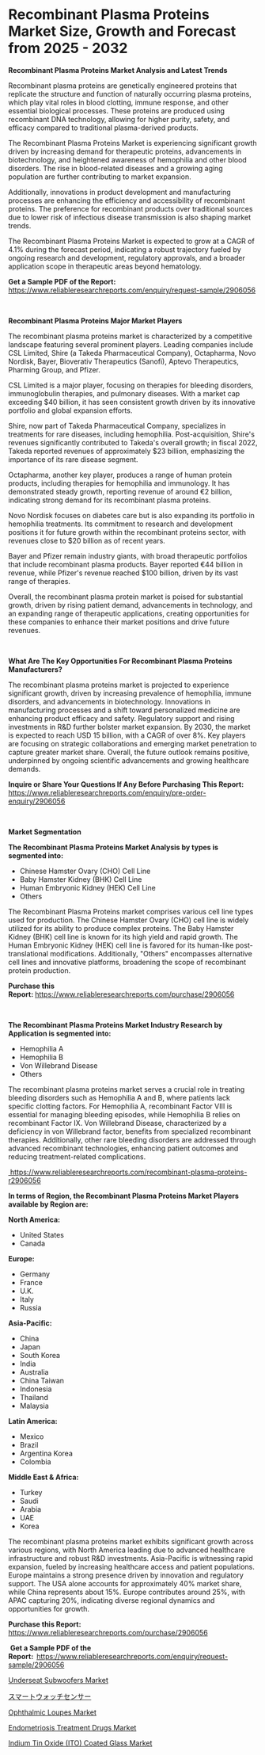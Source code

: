 <p><h1>Recombinant Plasma Proteins Market Size, Growth and Forecast from 2025 - 2032</h1></p><p><strong>Recombinant Plasma Proteins Market Analysis and Latest Trends</strong></p>
<p><p>Recombinant plasma proteins are genetically engineered proteins that replicate the structure and function of naturally occurring plasma proteins, which play vital roles in blood clotting, immune response, and other essential biological processes. These proteins are produced using recombinant DNA technology, allowing for higher purity, safety, and efficacy compared to traditional plasma-derived products. </p><p>The Recombinant Plasma Proteins Market is experiencing significant growth driven by increasing demand for therapeutic proteins, advancements in biotechnology, and heightened awareness of hemophilia and other blood disorders. The rise in blood-related diseases and a growing aging population are further contributing to market expansion. </p><p>Additionally, innovations in product development and manufacturing processes are enhancing the efficiency and accessibility of recombinant proteins. The preference for recombinant products over traditional sources due to lower risk of infectious disease transmission is also shaping market trends. </p><p>The Recombinant Plasma Proteins Market is expected to grow at a CAGR of 4.1% during the forecast period, indicating a robust trajectory fueled by ongoing research and development, regulatory approvals, and a broader application scope in therapeutic areas beyond hematology.</p></p>
<p><strong>Get a Sample PDF of the Report:&nbsp;</strong> <a href="https://www.reliableresearchreports.com/enquiry/request-sample/2906056?utm_campaign=48&utm_medium=2&utm_source=Github&utm_content=ia&utm_term=12032025&utm_id=recombinant-plasma-proteins">https://www.reliableresearchreports.com/enquiry/request-sample/2906056</a></p>
<p>&nbsp;</p>
<p><strong>Recombinant Plasma Proteins Major Market Players</strong></p>
<p><p>The recombinant plasma proteins market is characterized by a competitive landscape featuring several prominent players. Leading companies include CSL Limited, Shire (a Takeda Pharmaceutical Company), Octapharma, Novo Nordisk, Bayer, Bioverativ Therapeutics (Sanofi), Aptevo Therapeutics, Pharming Group, and Pfizer. </p><p>CSL Limited is a major player, focusing on therapies for bleeding disorders, immunoglobulin therapies, and pulmonary diseases. With a market cap exceeding $40 billion, it has seen consistent growth driven by its innovative portfolio and global expansion efforts.</p><p>Shire, now part of Takeda Pharmaceutical Company, specializes in treatments for rare diseases, including hemophilia. Post-acquisition, Shire's revenues significantly contributed to Takeda's overall growth; in fiscal 2022, Takeda reported revenues of approximately $23 billion, emphasizing the importance of its rare disease segment.</p><p>Octapharma, another key player, produces a range of human protein products, including therapies for hemophilia and immunology. It has demonstrated steady growth, reporting revenue of around €2 billion, indicating strong demand for its recombinant plasma proteins.</p><p>Novo Nordisk focuses on diabetes care but is also expanding its portfolio in hemophilia treatments. Its commitment to research and development positions it for future growth within the recombinant proteins sector, with revenues close to $20 billion as of recent years.</p><p>Bayer and Pfizer remain industry giants, with broad therapeutic portfolios that include recombinant plasma products. Bayer reported €44 billion in revenue, while Pfizer's revenue reached $100 billion, driven by its vast range of therapies.</p><p>Overall, the recombinant plasma protein market is poised for substantial growth, driven by rising patient demand, advancements in technology, and an expanding range of therapeutic applications, creating opportunities for these companies to enhance their market positions and drive future revenues.</p></p>
<p>&nbsp;</p>
<p><strong>What Are The Key Opportunities For Recombinant Plasma Proteins Manufacturers?</strong></p>
<p><p>The recombinant plasma proteins market is projected to experience significant growth, driven by increasing prevalence of hemophilia, immune disorders, and advancements in biotechnology. Innovations in manufacturing processes and a shift toward personalized medicine are enhancing product efficacy and safety. Regulatory support and rising investments in R&D further bolster market expansion. By 2030, the market is expected to reach USD 15 billion, with a CAGR of over 8%. Key players are focusing on strategic collaborations and emerging market penetration to capture greater market share. Overall, the future outlook remains positive, underpinned by ongoing scientific advancements and growing healthcare demands.</p></p>
<p><strong>Inquire or Share Your Questions If Any Before Purchasing This Report:</strong> <a href="https://www.reliableresearchreports.com/enquiry/pre-order-enquiry/2906056?utm_campaign=48&utm_medium=2&utm_source=Github&utm_content=ia&utm_term=12032025&utm_id=recombinant-plasma-proteins">https://www.reliableresearchreports.com/enquiry/pre-order-enquiry/2906056</a></p>
<p>&nbsp;</p>
<p><strong>Market Segmentation</strong></p>
<p><strong>The Recombinant Plasma Proteins Market Analysis by types is segmented into:</strong></p>
<p><ul><li>Chinese Hamster Ovary (CHO) Cell Line</li><li>Baby Hamster Kidney (BHK) Cell Line</li><li>Human Embryonic Kidney (HEK) Cell Line</li><li>Others</li></ul></p>
<p><p>The Recombinant Plasma Proteins market comprises various cell line types used for production. The Chinese Hamster Ovary (CHO) cell line is widely utilized for its ability to produce complex proteins. The Baby Hamster Kidney (BHK) cell line is known for its high yield and rapid growth. The Human Embryonic Kidney (HEK) cell line is favored for its human-like post-translational modifications. Additionally, "Others" encompasses alternative cell lines and innovative platforms, broadening the scope of recombinant protein production.</p></p>
<p><strong>Purchase this Report:&nbsp;</strong><a href="https://www.reliableresearchreports.com/purchase/2906056?utm_campaign=48&utm_medium=2&utm_source=Github&utm_content=ia&utm_term=12032025&utm_id=recombinant-plasma-proteins">https://www.reliableresearchreports.com/purchase/2906056</a></p>
<p>&nbsp;</p>
<p><strong>The Recombinant Plasma Proteins Market Industry Research by Application is segmented into:</strong></p>
<p><ul><li>Hemophilia A</li><li>Hemophilia B</li><li>Von Willebrand Disease</li><li>Others</li></ul></p>
<p><p>The recombinant plasma proteins market serves a crucial role in treating bleeding disorders such as Hemophilia A and B, where patients lack specific clotting factors. For Hemophilia A, recombinant Factor VIII is essential for managing bleeding episodes, while Hemophilia B relies on recombinant Factor IX. Von Willebrand Disease, characterized by a deficiency in von Willebrand factor, benefits from specialized recombinant therapies. Additionally, other rare bleeding disorders are addressed through advanced recombinant technologies, enhancing patient outcomes and reducing treatment-related complications.</p></p>
<p><a href="https://www.reliableresearchreports.com/recombinant-plasma-proteins-r2906056?utm_campaign=48&utm_medium=2&utm_source=Github&utm_content=ia&utm_term=12032025&utm_id=recombinant-plasma-proteins">&nbsp;https://www.reliableresearchreports.com/recombinant-plasma-proteins-r2906056</a></p>
<p><strong>In terms of Region, the Recombinant Plasma Proteins Market Players available by Region are:</strong></p>
<p>
    <p> <strong> North America: </strong>
        <ul>
            <li>United States</li>
            <li>Canada</li>
        </ul>
        </p> 
    <p> <strong> Europe: </strong>
        <ul>
            <li>Germany</li>
            <li>France</li>
            <li>U.K.</li>
            <li>Italy</li>
            <li>Russia</li>
        </ul>
        </p> 
    <p> <strong> Asia-Pacific: </strong>
        <ul>
            <li>China</li>
            <li>Japan</li>
            <li>South Korea</li>
            <li>India</li>
            <li>Australia</li>
            <li>China Taiwan</li>
            <li>Indonesia</li>
            <li>Thailand</li>
            <li>Malaysia</li>
        </ul>
        </p> 
    <p> <strong> Latin America: </strong>
        <ul>
            <li>Mexico</li>
            <li>Brazil</li>
            <li>Argentina Korea</li>
            <li>Colombia</li>
        </ul>
        </p> 
    <p> <strong> Middle East & Africa: </strong>
        <ul>
            <li>Turkey</li>
            <li>Saudi</li>
            <li>Arabia</li>
            <li>UAE</li>
            <li>Korea</li>
        </ul>
    </p>
    </p>
<p><p>The recombinant plasma proteins market exhibits significant growth across various regions, with North America leading due to advanced healthcare infrastructure and robust R&D investments. Asia-Pacific is witnessing rapid expansion, fueled by increasing healthcare access and patient populations. Europe maintains a strong presence driven by innovation and regulatory support. The USA alone accounts for approximately 40% market share, while China represents about 15%. Europe contributes around 25%, with APAC capturing 20%, indicating diverse regional dynamics and opportunities for growth.</p></p>
<p><strong>Purchase this Report: </strong><a href="https://www.reliableresearchreports.com/purchase/2906056?utm_campaign=48&utm_medium=2&utm_source=Github&utm_content=ia&utm_term=12032025&utm_id=recombinant-plasma-proteins">https://www.reliableresearchreports.com/purchase/2906056</a></p>
<p>&nbsp;<strong>Get a Sample PDF of the Report:&nbsp;&nbsp;</strong><a href="https://www.reliableresearchreports.com/enquiry/request-sample/2906056?utm_campaign=48&utm_medium=2&utm_source=Github&utm_content=ia&utm_term=12032025&utm_id=recombinant-plasma-proteins">https://www.reliableresearchreports.com/enquiry/request-sample/2906056</a></p>
<p><strong></strong></p>
<p><p><a href="https://github.com/botocniveda/Market-Research-Report-List-1/blob/main/underseat-subwoofers-market.md?utm_campaign=48&utm_medium=2&utm_source=Github&utm_content=ia&utm_term=12032025&utm_id=recombinant-plasma-proteins">Underseat Subwoofers Market</a></p><p><a href="https://github.com/lababdou/Market-Research-Report-List-7/blob/main/772094043442.md?utm_campaign=48&utm_medium=2&utm_source=Github&utm_content=ia&utm_term=12032025&utm_id=recombinant-plasma-proteins">スマートウォッチセンサー</a></p><p><a href="https://github.com/cordaysamaya/Market-Research-Report-List-1/blob/main/ophthalmic-loupes-market.md?utm_campaign=48&utm_medium=2&utm_source=Github&utm_content=ia&utm_term=12032025&utm_id=recombinant-plasma-proteins">Ophthalmic Loupes Market</a></p><p><a href="https://github.com/muoioconzej8/Market-Research-Report-List-1/blob/main/endometriosis-treatment-drugs-market.md?utm_campaign=48&utm_medium=2&utm_source=Github&utm_content=ia&utm_term=12032025&utm_id=recombinant-plasma-proteins">Endometriosis Treatment Drugs Market</a></p><p><a href="https://github.com/obajimlaweh59/Market-Research-Report-List-1/blob/main/indium-tin-oxide-ito-coated-glass-market.md?utm_campaign=48&utm_medium=2&utm_source=Github&utm_content=ia&utm_term=12032025&utm_id=recombinant-plasma-proteins">Indium Tin Oxide (ITO) Coated Glass Market</a></p></p>